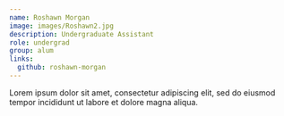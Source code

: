 ```yaml
---
name: Roshawn Morgan
image: images/Roshawn2.jpg
description: Undergraduate Assistant
role: undergrad
group: alum
links:
  github: roshawn-morgan
---
```


Lorem ipsum dolor sit amet, consectetur adipiscing elit, sed do eiusmod tempor incididunt ut labore et dolore magna aliqua.
